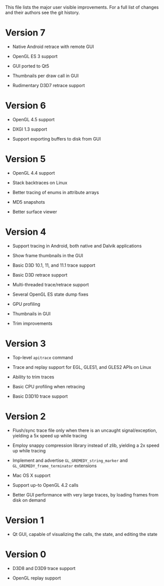 This file lists the major user visible improvements.  For a full list of changes
and their authors see the git history.


# Version 7 #

* Native Android retrace with remote GUI

* OpenGL ES 3 support

* GUI ported to Qt5

* Thumbnails per draw call in GUI

* Rudimentary D3D7 retrace support


# Version 6 #

* OpenGL 4.5 support

* DXGI 1.3 support

* Support exporting buffers to disk from GUI


# Version 5 #

* OpenGL 4.4 support

* Stack backtraces on Linux

* Better tracing of enums in attribute arrays

* MD5 snapshots

* Better surface viewer


# Version 4 #

* Support tracing in Android, both native and Dalvik applications

* Show frame thumbnails in the GUI

* Basic D3D 10.1, 11, and 11.1 trace support

* Basic D3D retrace support

* Multi-threaded trace/retrace support

* Several OpenGL ES state dump fixes

* GPU profiling

* Thumbnails in GUI

* Trim improvements


# Version 3 #

* Top-level `apitrace` command

* Trace and replay support for EGL, GLES1, and GLES2 APIs on Linux

* Ability to trim traces

* Basic CPU profiling when retracing

* Basic D3D10 trace support


# Version 2 #

* Flush/sync trace file only when there is an uncaught signal/exception,
  yielding a 5x speed up while tracing

* Employ snappy compression library instead of zlib, yielding a 2x speed up
  while tracing

* Implement and advertise `GL_GREMEDY_string_marker` and
  `GL_GREMEDY_frame_terminator` extensions

* Mac OS X support

* Support up-to OpenGL 4.2 calls

* Better GUI performance with very large traces, by loading frames from disk on
  demand


# Version 1 #

* Qt GUI, capable of visualizing the calls, the state, and editing the state


# Version 0 #

* D3D8 and D3D9 trace support

* OpenGL replay support
